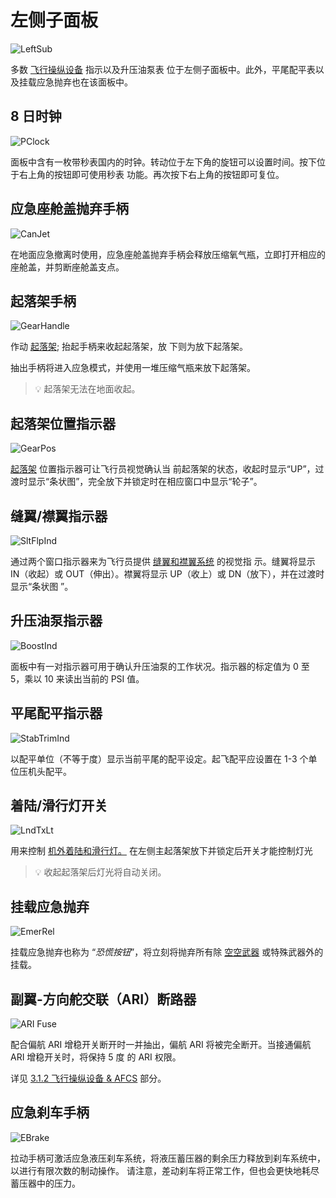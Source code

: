 # 左侧子面板

![LeftSub](../../img/pilot_left_sub_panel_overview.jpg)

多数 [飞行操纵设备](../../systems/flight_controls_gear/gear_ground_handling.md) 指示以及升压油泵表
位于左侧子面板中。此外，平尾配平表以及挂载应急抛弃也在该面板中。

## 8 日时钟

![PClock](../../img/pilot_clock.jpg)

面板中含有一枚带秒表国内的时钟。转动位于左下角的旋钮可以设置时间。按下位于右上角的按钮即可使用秒表
功能。再次按下右上角的按钮即可复位。

## 应急座舱盖抛弃手柄

![CanJet](../../img/pilot_emergency_canopy_jettison_handle.jpg)

在地面应急撤离时使用，应急座舱盖抛弃手柄会释放压缩氧气瓶，立即打开相应的座舱盖，并剪断座舱盖支点。

## 起落架手柄

![GearHandle](../../img/pilot_landing_gear_handle.jpg)

作动 [起落架](../../systems/flight_controls_gear/gear_ground_handling.md); 抬起手柄来收起起落架，放
下则为放下起落架。

抽出手柄将进入应急模式，并使用一堆压缩气瓶来放下起落架。

> 💡 起落架无法在地面收起。

## 起落架位置指示器

![GearPos](../../img/pilot_landing_gear_position_indicators.jpg)

[起落架](../../systems/flight_controls_gear/gear_ground_handling.md) 位置指示器可让飞行员视觉确认当
前起落架的状态，收起时显示“UP”，过渡时显示“条状图”，完全放下并锁定时在相应窗口中显示“轮子”。

## 缝翼/襟翼指示器

![SltFlpInd](../../img/pilot_slats_flaps_indicator.jpg)

通过两个窗口指示器来为飞行员提供
[缝翼和襟翼系统](../../systems/flight_controls_gear/flight_controls.md#slats-flap-system) 的视觉指
示。缝翼将显示 IN（收起）或 OUT（伸出）。襟翼将显示 UP（收上）或 DN（放下），并在过渡时显示“条状图
”。

## 升压油泵指示器

![BoostInd](../../img/pilot_boost_pump_indicators.jpg)

面板中有一对指示器可用于确认升压油泵的工作状况。指示器的标定值为 0 至 5，乘以 10 来读出当前的 PSI
值。

## 平尾配平指示器

![StabTrimInd](../../img/pilot_stabilator_trim_indicator.jpg)

以配平单位（不等于度）显示当前平尾的配平设定。起飞配平应设置在 1-3 个单位压机头配平。

## 着陆/滑行灯开关

![LndTxLt](../../img/pilot_landing_taxi_lights.jpg)

用来控制 [机外着陆和滑行灯。](../../systems/lighting.md) 在左侧主起落架放下并锁定后开关才能控制灯光

> 💡 收起起落架后灯光将自动关闭。

## 挂载应急抛弃

![EmerRel](../../img/pilot_external_stores_emergency_release.jpg)

挂载应急抛弃也称为 “_恐慌按钮_”，将立刻将抛弃所有除 [空空武器](../../stores/air_to_air/overview.md)
或特殊武器外的挂载。

## 副翼-方向舵交联（ARI）断路器

![ARI Fuse](../../img/pilot_ari.jpg)

配合偏航 ARI 增稳开关断开时一并抽出，偏航 ARI 将被完全断开。当接通偏航 ARI 增稳开关时，将保持 5 度
的 ARI 权限。

详见
[3.1.2 飞行操纵设备 & AFCS](../../systems/flight_controls_gear/flight_controls.md#aileron-rudder-interconnect-ari)
部分。

## 应急刹车手柄

![EBrake](../../img/pilot_emergency_brake_handle.jpg)

拉动手柄可激活应急液压刹车系统，将液压蓄压器的剩余压力释放到刹车系统中，以进行有限次数的制动操作。
请注意，差动刹车将正常工作，但也会更快地耗尽蓄压器中的压力。
